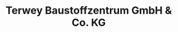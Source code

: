 ---
title: "Terwey Baustoffzentrum GmbH & Co. KG"
url: /neuenhaus/terwey-baustoffzentrum-gmbh-und-co-kg/
shop: Baustoffe
---